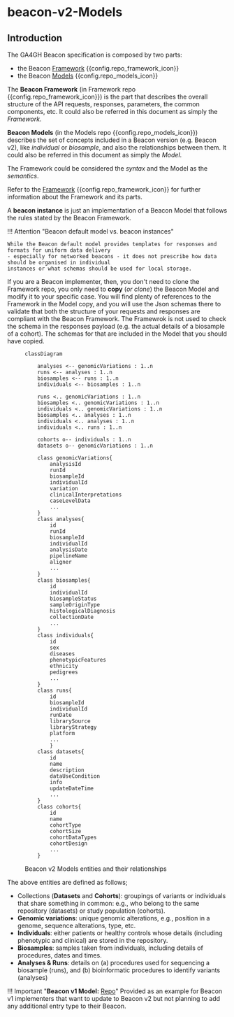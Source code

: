 # beacon-v2-Models

## Introduction

The GA4GH Beacon specification is composed by two parts:

* the Beacon [Framework](framework.md) {{config.repo_framework_icon}}
* the Beacon [Models](models.md) {{config.repo_models_icon}}

The **Beacon Framework** (in Framework repo {{config.repo_framework_icon}}) is the part that describes the overall structure of the API requests, responses, parameters, the common components, etc. It could also be referred in this document as simply the *Framework*.

**Beacon Models** (in the Models repo {{config.repo_models_icon}}) describes the set of concepts included in a Beacon version (e.g. Beacon v2), like *individual* or *biosample*, and also the relationships between them. It could also be referred in this document as simply the *Model*.

The Framework could be considered the *syntax* and the Model as the *semantics*. 

Refer to the [Framework](framework.md) {{config.repo_framework_icon}} for further information about the Framework and its parts.

A **beacon instance** is just an implementation of a Beacon Model that follows the rules stated by the Beacon Framework.

!!! Attention "Beacon default model vs. beacon instances"

    While the Beacon default model provides templates for responses and formats for uniform data delivery
    - especially for networked beacons - it does not prescribe how data should be organised in individual
    instances or what schemas should be used for local storage. 

If you are a Beacon implementer, then, you don't need to clone the Framework repo, you only need to **copy** (*or clone*) the Beacon Model and modify it to your specific case. You will find plenty of references to the Framework in the Model copy, and you will use the Json schemas there to validate that both the structure of your requests and responses are compliant with the Beacon Framework. The Framewrok is not used to check the schema in the responses payload (e.g. the actual details of a biosample of a cohort). The schemas for that are included in the Model that you should have copied.


<figure markdown>

<!--     datasets o-- runs : 1..n
    datasets o-- analyses : 1..n
    datasets o-- biosamples : 1..n
    datasets o-- individuals : 1..n
 -->
``` mermaid
classDiagram

    analyses <-- genomicVariations : 1..n
    runs <-- analyses : 1..n
    biosamples <-- runs : 1..n
    individuals <-- biosamples : 1..n

    runs <.. genomicVariations : 1..n
    biosamples <.. genomicVariations : 1..n
    individuals <.. genomicVariations : 1..n
    biosamples <.. analyses : 1..n
    individuals <.. analyses : 1..n
    individuals <.. runs : 1..n

    cohorts o-- individuals : 1..n
    datasets o-- genomicVariations : 1..n

    class genomicVariations{
        analysisId
        runId
        biosampleId
        individualId
        variation
        clinicalInterpretations
        caseLevelData
        ...
    }
    class analyses{
        id
        runId
        biosampleId
        individualId
        analysisDate
        pipelineName
        aligner
        ...
    }
    class biosamples{
        id
        individualId
        biosampleStatus
        sampleOriginType
        histologicalDiagnosis
        collectionDate
        ...
    }
    class individuals{
        id
        sex
        diseases
        phenotypicFeatures
        ethnicity
        pedigrees
        ...
    }
    class runs{
        id
        biosampleId
        individualId
        runDate
        librarySource
        libraryStrategy
        platform
        ...
        }
    class datasets{
        id
        name
        description
        dataUseCondition
        info
        updateDateTime
        ...
    }
    class cohorts{
        id
        name
        cohortType
        cohortSize
        cohortDataTypes
        cohortDesign
        ...
    }
```
  <figcaption>Beacon v2 Models entities and their relationships</figcaption>
</figure>

The above entities are defined as follows;

  * Collections (**Datasets** and **Cohorts**): groupings of variants or individuals that share something in common: e.g., who belong to the same repository (datasets) or study population (cohorts).
  * **Genomic variations**: unique genomic alterations, e.g., position in a genome, sequence alterations, type, etc.
  * **Individuals**: either patients or healthy controls whose details (including phenotypic and clinical) are stored in the repository.
  * **Biosamples**: samples taken from individuals, including details of procedures, dates and times.
  * **Analyses & Runs**: details on (a) procedures used for sequencing a biosample (runs), and (b) bioinformatic procedures to identify variants (analyses)

!!! Important "**Beacon v1 Model:** [Repo](https://github.com/ga4gh-beacon/Model-BEACON-v1)"
    Provided as an example for Beacon v1 implementers that want to update to Beacon v2 but not planning to add any additional entry type to their Beacon.
